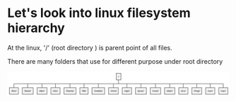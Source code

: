 # Let's look into linux filesystem hierarchy 

At the linux, '/' (root directory ) is parent point of all files. 

There are many folders that use for different purpose under root directory



![Screenshot](diagram.svg)